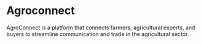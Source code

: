 # Agroconnect
AgroConnect is a platform that connects farmers, agricultural experts, and buyers to streamline communication and trade in the agricultural sector.
